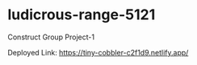 # ludicrous-range-5121
Construct Group Project-1

Deployed Link: https://tiny-cobbler-c2f1d9.netlify.app/
